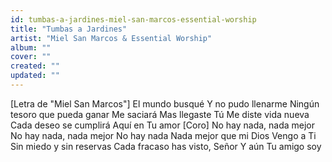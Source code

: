 ```yaml
---
id: tumbas-a-jardines-miel-san-marcos-essential-worship
title: "Tumbas a Jardines"
artist: "Miel San Marcos & Essential Worship"
album: ""
cover: ""
created: ""
updated: ""
---
```


[Letra de "Miel San Marcos"]
El mundo busqué
Y no pudo llenarme
Ningún tesoro que pueda ganar
Me saciará
Mas llegaste Tú
Me diste vida nueva
Cada deseo se cumplirá
Aquí en Tu amor
[Coro]
No hay nada, nada mejor
No hay nada, nada mejor
No hay nada
Nada mejor que mi Dios
Vengo a Ti
Sin miedo y sin reservas
Cada fracaso has visto, Señor
Y aún Tu amigo soy